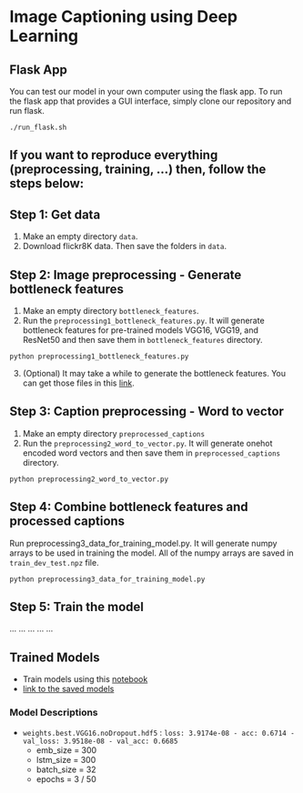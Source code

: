 # Image Captioning using Deep Learning

## Flask App
You can test our model in your own computer using the flask app.
To run the flask app that provides a GUI interface, simply clone our repository and run flask.

```./run_flask.sh```

## If you want to reproduce everything (preprocessing, training, ...) then, follow the steps below:

## Step 1: Get data

1. Make an empty directory `data`.
2. Download flickr8K data. Then save the folders in `data`.

## Step 2: Image preprocessing - Generate bottleneck features

1. Make an empty directory `bottleneck_features`.
2. Run the `preprocessing1_bottleneck_features.py`. It will generate bottleneck features for pre-trained models VGG16, VGG19, and ResNet50 and then save them in `bottleneck_features` directory.

```
python preprocessing1_bottleneck_features.py
```

3. (Optional) It may take a while to generate the bottleneck features. You can get those files in this [link](https://drive.google.com/open?id=1blr5_-9c4x6G5QNgkhLNfNCUVegYQASq).

## Step 3: Caption preprocessing - Word to vector

1. Make an empty directory `preprocessed_captions`
2. Run the `preprocessing2_word_to_vector.py`. It will generate onehot encoded word vectors and then save them in `preprocessed_captions` directory.

```
python preprocessing2_word_to_vector.py
```

## Step 4: Combine bottleneck features and processed captions

Run preprocessing3_data_for_training_model.py. It will generate numpy arrays to be used in training the model. All of the numpy arrays are saved in `train_dev_test.npz` file.

```
python preprocessing3_data_for_training_model.py
```

## Step 5: Train the model 


...
...
...
...
...


## Trained Models

- Train models using this [notebook](Experiment1_save_model.ipynb)
- [link to the saved models](https://drive.google.com/drive/folders/1yxzsLg5OtS-wgR8fY-Y3KUhMCtZFEvvC?usp=sharing)

### Model Descriptions

- `weights.best.VGG16.noDropout.hdf5` : `loss: 3.9174e-08 - acc: 0.6714 - val_loss: 3.9518e-08 - val_acc: 0.6685`
    - emb_size = 300
    - lstm_size = 300
    - batch_size = 32
    - epochs = 3 / 50

